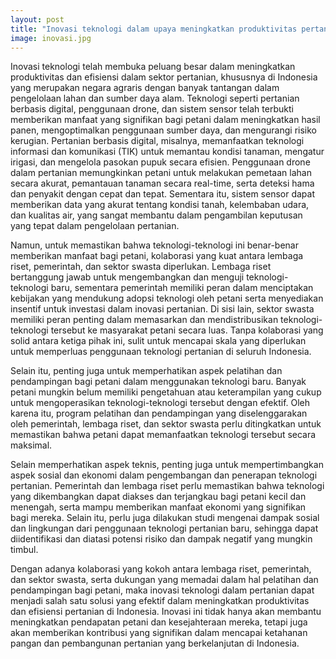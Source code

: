 ```yaml
---
layout: post
title: "Inovasi teknologi dalam upaya meningkatkan produktivitas pertanian"
image: inovasi.jpg
--- 
```


Inovasi teknologi telah membuka peluang besar dalam meningkatkan produktivitas dan efisiensi dalam sektor pertanian, khususnya di Indonesia yang merupakan negara agraris dengan banyak tantangan dalam pengelolaan lahan dan sumber daya alam. Teknologi seperti pertanian berbasis digital, penggunaan drone, dan sistem sensor telah terbukti memberikan manfaat yang signifikan bagi petani dalam meningkatkan hasil panen, mengoptimalkan penggunaan sumber daya, dan mengurangi risiko kerugian. Pertanian berbasis digital, misalnya, memanfaatkan teknologi informasi dan komunikasi (TIK) untuk memantau kondisi tanaman, mengatur irigasi, dan mengelola pasokan pupuk secara efisien. Penggunaan drone dalam pertanian memungkinkan petani untuk melakukan pemetaan lahan secara akurat, pemantauan tanaman secara real-time, serta deteksi hama dan penyakit dengan cepat dan tepat. Sementara itu, sistem sensor dapat memberikan data yang akurat tentang kondisi tanah, kelembaban udara, dan kualitas air, yang sangat membantu dalam pengambilan keputusan yang tepat dalam pengelolaan pertanian.

Namun, untuk memastikan bahwa teknologi-teknologi ini benar-benar memberikan manfaat bagi petani, kolaborasi yang kuat antara lembaga riset, pemerintah, dan sektor swasta diperlukan. Lembaga riset bertanggung jawab untuk mengembangkan dan menguji teknologi-teknologi baru, sementara pemerintah memiliki peran dalam menciptakan kebijakan yang mendukung adopsi teknologi oleh petani serta menyediakan insentif untuk investasi dalam inovasi pertanian. Di sisi lain, sektor swasta memiliki peran penting dalam memasarkan dan mendistribusikan teknologi-teknologi tersebut ke masyarakat petani secara luas. Tanpa kolaborasi yang solid antara ketiga pihak ini, sulit untuk mencapai skala yang diperlukan untuk memperluas penggunaan teknologi pertanian di seluruh Indonesia.

Selain itu, penting juga untuk memperhatikan aspek pelatihan dan pendampingan bagi petani dalam menggunakan teknologi baru. Banyak petani mungkin belum memiliki pengetahuan atau keterampilan yang cukup untuk mengoperasikan teknologi-teknologi tersebut dengan efektif. Oleh karena itu, program pelatihan dan pendampingan yang diselenggarakan oleh pemerintah, lembaga riset, dan sektor swasta perlu ditingkatkan untuk memastikan bahwa petani dapat memanfaatkan teknologi tersebut secara maksimal.

Selain memperhatikan aspek teknis, penting juga untuk mempertimbangkan aspek sosial dan ekonomi dalam pengembangan dan penerapan teknologi pertanian. Pemerintah dan lembaga riset perlu memastikan bahwa teknologi yang dikembangkan dapat diakses dan terjangkau bagi petani kecil dan menengah, serta mampu memberikan manfaat ekonomi yang signifikan bagi mereka. Selain itu, perlu juga dilakukan studi mengenai dampak sosial dan lingkungan dari penggunaan teknologi pertanian baru, sehingga dapat diidentifikasi dan diatasi potensi risiko dan dampak negatif yang mungkin timbul.

Dengan adanya kolaborasi yang kokoh antara lembaga riset, pemerintah, dan sektor swasta, serta dukungan yang memadai dalam hal pelatihan dan pendampingan bagi petani, maka inovasi teknologi dalam pertanian dapat menjadi salah satu solusi yang efektif dalam meningkatkan produktivitas dan efisiensi pertanian di Indonesia. Inovasi ini tidak hanya akan membantu meningkatkan pendapatan petani dan kesejahteraan mereka, tetapi juga akan memberikan kontribusi yang signifikan dalam mencapai ketahanan pangan dan pembangunan pertanian yang berkelanjutan di Indonesia.

